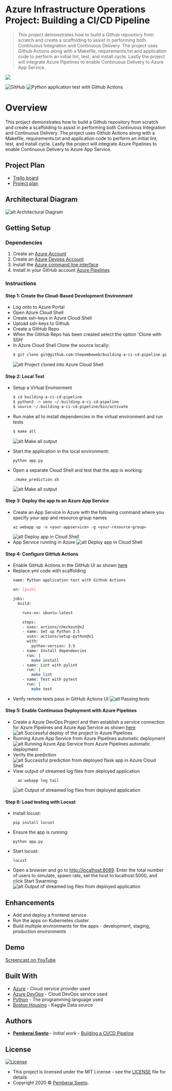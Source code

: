 ﻿# Azure Infrastructure Operations Project: Building a CI/CD Pipeline

> This project demonstrates how to build a Github repository from scratch and create a scaffolding to assist in performing both Continuous Integration and Continuous Delivery. The project uses Github Actions along with a Makefile, requirements.txt and application code to perform an initial lint, test, and install cycle. Lastly the project will integrate Azure Pipelines to enable Continuous Delivery to Azure App Service.

![](azure-pipelines.png)

![GitHub](https://img.shields.io/github/license/mashape/apistatus.svg)
![Python application test with Github Actions](https://github.com/thepembeweb/building-a-ci-cd-pipeline/workflows/Python%20application%20test%20with%20Github%20Actions/badge.svg)

# Overview

This project demonstrates how to build a Github repository from scratch and create a scaffolding to assist in performing both Continuous Integration and Continuous Delivery. The project uses Github Actions along with a Makefile, requirements.txt and application code to perform an initial lint, test, and install cycle. Lastly the project will integrate Azure Pipelines to enable Continuous Delivery to Azure App Service.

## Project Plan

* [Trello board](https://trello.com/b/LirRms2w) 
* [Project plan](https://docs.google.com/spreadsheets/d/1nh8Js1f2Pm17IbPwdjDykV-pCO2gOOzg_EjWI1cFxTU/edit?usp=sharing)

## Architectural Diagram

![alt Architectural Diagram](screenshots/8-architecture-diagram.png)

## Getting Setup

### Dependencies
1. Create an [Azure Account](https://portal.azure.com)
2. Create an [Azure Devops Account](https://dev.azure.com/)
3. Install the [Azure command line interface](https://docs.microsoft.com/en-us/cli/azure/install-azure-cli?view=azure-cli-latest)
4. Install in your GitHub account [Azure Pipelines](https://github.com/marketplace/azure-pipelines)

### Instructions

#### Step 1: Create the Cloud-Based Development Environment
* Log onto to Azure Portal
* Open Azure Cloud Shell
* Create ssh-keys in Azure Cloud Shell
* Upload ssh-keys to Github
* Create a GitHub Repo
* When the GitHub Repo has been created select the option 'Clone with SSH'
* In Azure Cloud Shell Clone the source locally:
  ```sh
  $ git clone git@github.com:thepembeweb/building-a-ci-cd-pipeline.git
  ```    
  ![alt Project cloned into Azure Cloud Shell](screenshots/1-project-cloned-into-azure-cloud-shell.png)
    
#### Step 2: Local Test
* Setup a Virtual Environment
  ```sh
  $ cd building-a-ci-cd-pipeline
  $ python3 -m venv ~/.building-a-ci-cd-pipeline
  $ source ~/.building-a-ci-cd-pipeline/bin/activate
  ```    
* Run make all to install dependencies in the virtual environment and run tests
  ```sh
  $ make all
  ```
  ![alt Make all output](screenshots/2-make-all-passing-tests.png)

* Start the application in the local environment:
  ```
  python app.py
  ```
* Open a separate Cloud Shell and test that the app is working:
  ```
  ./make_prediction.sh
  ```
  ![alt Make all output](screenshots/13-local-test.png)

#### Step 3: Deploy the app to an Azure App Service
* Create an App Service in Azure with the following command where you specify your app and resource group names
    ```
    az webapp up -n <your-appservice> -g <your-resource-group>
    ```
  ![alt Deploy app in Cloud Shell](screenshots/5-deploy-app-in-cloud-shell.png)
* App Service running in Azure
  ![alt Deploy app in Cloud Shell](screenshots/11-project-running-on-azure-app-service.png)

#### Step 4: Configure GitHub Actions
* Enable GitHub Actions in the GitHub UI as shown [here](https://docs.github.com/en/free-pro-team@latest/actions/managing-workflow-runs/disabling-and-enabling-a-workflow)
* Replace yml code with scaffolding
  ```bash
  name: Python application test with Github Actions

  on: [push]

  jobs:
    build:

      runs-on: ubuntu-latest

      steps:
      - uses: actions/checkout@v2
      - name: Set up Python 3.5
        uses: actions/setup-python@v1
        with:
          python-version: 3.5
      - name: Install dependencies
        run: |
          make install
      - name: Lint with pylint
        run: |
          make lint
      - name: Test with pytest
        run: |
          make test
  ```
* Verify remote tests pass in GitHub Actions UI
  ![alt Passing tests](screenshots/3-passing-github-actions-build.png)

    
#### Step 5: Enable Continuous Deployment with Azure Pipelines
* Create a Azure DevOps Project and then establish a service connection for Azure Pipelines and Azure App Service as shown [here](https://docs.microsoft.com/en-us/azure/devops/pipelines/ecosystems/python-webapp?view=azure-devops&WT.mc_id=udacity_learn-wwl)
  ![alt Successful deploy of the project in Azure Pipelines](screenshots/10-successful-deploy-of-the-project-in-azure-pipelines.png)
* Running Azure App Service from Azure Pipelines automatic deployment
  ![alt Running Azure App Service from Azure Pipelines automatic deployment](screenshots/12-project-running-on-azure-app-service-auto-deployment.png)
* Verify the prediction  
  ![alt Successful prediction from deployed flask app in Azure Cloud Shell](screenshots/6-make-prediction.png)
* View output of streamed log files from deployed application
  ```
    az webapp log tail
  ```
  ![alt Output of streamed log files from deployed application](screenshots/9-output-of-streamed-log-files-from-deployed-application.png)
    
#### Step 6: Load testing with Locust
* Install locust:
  ```
  pip install locust
  ```
* Ensure the app is running:
  ```
  python app.py
  ```
* Start locust:
  ```
  locust
  ```
* Open a browser and go to [http://localhost:8089](http://localhost:8089). Enter the total number of users to simulate, spawn rate, set the host to localhost:5000, and click Start Swarming: 
  ![alt Output of streamed log files from deployed application](screenshots/7-application-running-load-test-with-locust.png)


## Enhancements

* Add and deploy a frontend service
* Run the apps on Kubernetes cluster
* Build multiple environments for the apps - development, staging, production environments

## Demo 

[Screencast on YouTube](https://youtu.be/L6VgMeJBoJI)

## Built With

* [Azure](https://portal.azure.com/) - Cloud service provider used
* [Azure DevOps](https://dev.azure.com/) - Cloud DevOps service used
* [Python](https://www.python.org/) - The programming language used
* [Boston Housing](https://www.kaggle.com/c/boston-housing) - Kaggle Data source

## Authors

* **[Pemberai Sweto](https://github.com/thepembeweb)** - *Initial work* - [Building a CI/CD Pipeline](https://github.com/thepembeweb/building-a-ci-cd-pipeline)

## License

[![License](http://img.shields.io/:license-mit-green.svg?style=flat-square)](http://badges.mit-license.org)

- This project is licensed under the MIT License - see the [LICENSE](LICENSE.md) file for details
- Copyright 2020 © [Pemberai Sweto](https://github.com/thepembeweb).




